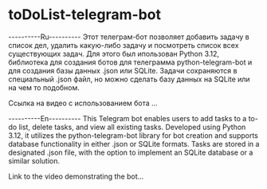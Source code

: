 # toDoList-telegram-bot

----------Ru----------
Этот телеграм-бот позволяет добавить задачу в список дел, удалить какую-либо задачу и посмотреть список всех существующих задач. Для этого был ипользован Python 3.12, библиотека для создания ботов для телеграмма python-telegram-bot и для создания базы данных .json или SQLite.
Задачи сохраняются в специальный .json файл, но можно сделать базу данных на SQLite или на чем то подобном.

Ссылка на видео с использованием бота ...

----------En----------
This Telegram bot enables users to add tasks to a to-do list, delete tasks, and view all existing tasks. Developed using Python 3.12, it utilizes the python-telegram-bot library for bot creation and supports database functionality in either .json or SQLite formats. Tasks are stored in a designated .json file, with the option to implement an SQLite database or a similar solution.

Link to the video demonstrating the bot...
